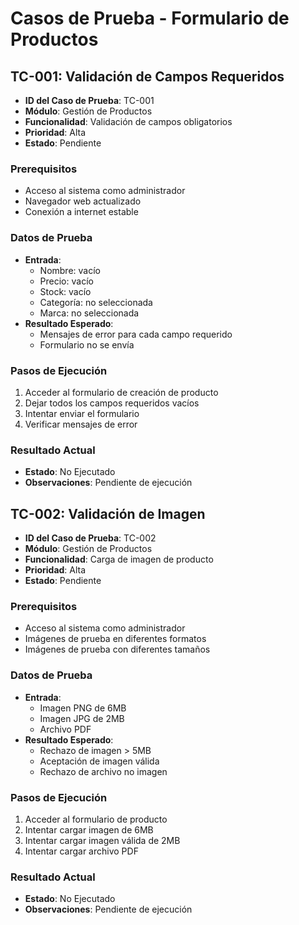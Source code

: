 # Casos de Prueba - Formulario de Productos

## TC-001: Validación de Campos Requeridos
- **ID del Caso de Prueba**: TC-001
- **Módulo**: Gestión de Productos
- **Funcionalidad**: Validación de campos obligatorios
- **Prioridad**: Alta
- **Estado**: Pendiente

### Prerequisitos
- Acceso al sistema como administrador
- Navegador web actualizado
- Conexión a internet estable

### Datos de Prueba
- **Entrada**: 
  - Nombre: vacío
  - Precio: vacío
  - Stock: vacío
  - Categoría: no seleccionada
  - Marca: no seleccionada
- **Resultado Esperado**: 
  - Mensajes de error para cada campo requerido
  - Formulario no se envía

### Pasos de Ejecución
1. Acceder al formulario de creación de producto
2. Dejar todos los campos requeridos vacíos
3. Intentar enviar el formulario
4. Verificar mensajes de error

### Resultado Actual
- **Estado**: No Ejecutado
- **Observaciones**: Pendiente de ejecución

## TC-002: Validación de Imagen
- **ID del Caso de Prueba**: TC-002
- **Módulo**: Gestión de Productos
- **Funcionalidad**: Carga de imagen de producto
- **Prioridad**: Alta
- **Estado**: Pendiente

### Prerequisitos
- Acceso al sistema como administrador
- Imágenes de prueba en diferentes formatos
- Imágenes de prueba con diferentes tamaños

### Datos de Prueba
- **Entrada**: 
  - Imagen PNG de 6MB
  - Imagen JPG de 2MB
  - Archivo PDF
- **Resultado Esperado**: 
  - Rechazo de imagen > 5MB
  - Aceptación de imagen válida
  - Rechazo de archivo no imagen

### Pasos de Ejecución
1. Acceder al formulario de producto
2. Intentar cargar imagen de 6MB
3. Intentar cargar imagen válida de 2MB
4. Intentar cargar archivo PDF

### Resultado Actual
- **Estado**: No Ejecutado
- **Observaciones**: Pendiente de ejecución 